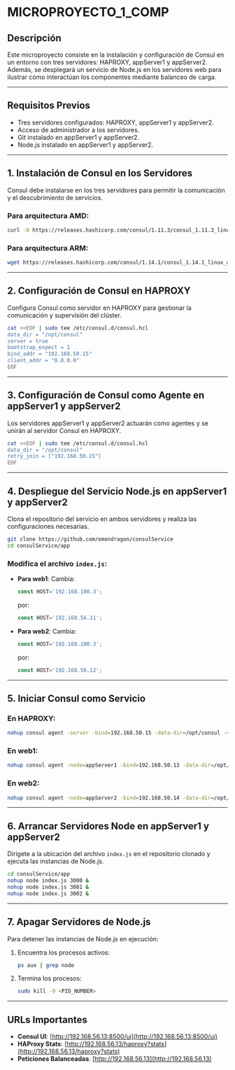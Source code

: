 # **MICROPROYECTO_1_COMP**

## Descripción
Este microproyecto consiste en la instalación y configuración de Consul en un entorno con tres servidores: HAPROXY, appServer1 y appServer2. Además, se desplegará un servicio de Node.js en los servidores web para ilustrar cómo interactúan los componentes mediante balanceo de carga.

---

## **Requisitos Previos**
- Tres servidores configurados: HAPROXY, appServer1 y appServer2.
- Acceso de administrador a los servidores.
- Git instalado en appServer1 y appServer2.
- Node.js instalado en appServer1 y appServer2.

---

## **1. Instalación de Consul en los Servidores**
Consul debe instalarse en los tres servidores para permitir la comunicación y el descubrimiento de servicios.

### Para arquitectura **AMD**:
```bash
curl -O https://releases.hashicorp.com/consul/1.11.3/consul_1.11.3_linux_amd64.zip
```

### Para arquitectura **ARM**:
```bash
wget https://releases.hashicorp.com/consul/1.14.1/consul_1.14.1_linux_arm64.zip
```

---

## **2. Configuración de Consul en HAPROXY**
Configura Consul como servidor en HAPROXY para gestionar la comunicación y supervisión del clúster.

```bash
cat <<EOF | sudo tee /etc/consul.d/consul.hcl
data_dir = "/opt/consul"
server = true
bootstrap_expect = 1
bind_addr = "192.168.50.15"
client_addr = "0.0.0.0"
EOF
```

---

## **3. Configuración de Consul como Agente en appServer1 y appServer2**
Los servidores appServer1 y appServer2 actuarán como agentes y se unirán al servidor Consul en HAPROXY.

```bash
cat <<EOF | sudo tee /etc/consul.d/consul.hcl
data_dir = "/opt/consul"
retry_join = ["192.168.50.15"]
EOF
```

---

## **4. Despliegue del Servicio Node.js en appServer1 y appServer2**
Clona el repositorio del servicio en ambos servidores y realiza las configuraciones necesarias.

```bash
git clone https://github.com/omondragon/consulService
cd consulService/app
```

### Modifica el archivo `index.js`:
- **Para web1**:
  Cambia:
  ```js
  const HOST='192.168.100.3';
  ```
  por:
  ```js
  const HOST='192.168.56.11';
  ```

- **Para web2**:
  Cambia:
  ```js
  const HOST='192.168.100.3';
  ```
  por:
  ```js
  const HOST='192.168.56.12';
  ```

---

## **5. Iniciar Consul como Servicio**

### En **HAPROXY**:
```bash
nohup consul agent -server -bind=192.168.50.15 -data-dir=/opt/consul -config-dir=/etc/consul.d/ -ui &
```

### En **web1**:
```bash
nohup consul agent -node=appServer1 -bind=192.168.50.13 -data-dir=/opt/consul -config-dir=/etc/consul.d/ -join=192.168.50.15 -ui &
```

### En **web2**:
```bash
nohup consul agent -node=appServer2 -bind=192.168.50.14 -data-dir=/opt/consul -config-dir=/etc/consul.d/ -join=192.168.50.15 -ui &
```

---

## **6. Arrancar Servidores Node en appServer1 y appServer2**
Dirígete a la ubicación del archivo `index.js` en el repositorio clonado y ejecuta las instancias de Node.js.

```bash
cd consulService/app
nohup node index.js 3000 &
nohup node index.js 3001 &
nohup node index.js 3002 &
```

---

## **7. Apagar Servidores de Node.js**
Para detener las instancias de Node.js en ejecución:

1. Encuentra los procesos activos:
   ```bash
   ps aux | grep node
   ```

2. Termina los procesos:
   ```bash
   sudo kill -9 <PID_NUMBER>
   ```

---

## **URLs Importantes**
- **Consul UI**: [http://192.168.56.13:8500/ui](http://192.168.56.13:8500/ui)
- **HAProxy Stats**: [http://192.168.56.13/haproxy?stats](http://192.168.56.13/haproxy?stats)
- **Peticiones Balanceadas**: [http://192.168.56.13](http://192.168.56.13)

